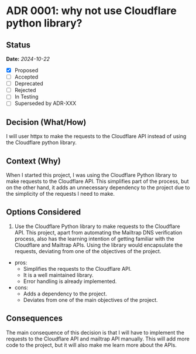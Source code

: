 # ADR 0001: why not use Cloudflare python library?


## Status

**Date:** _2024-10-22_

- [x] Proposed
- [ ] Accepted
- [ ] Deprecated
- [ ] Rejected
- [ ] In Testing
- [ ] Superseded by ADR-XXX

## Decision (What/How)

I will user httpx to make the requests to the Cloudflare API instead of using the Cloudflare python library.

## Context (Why)
When I started this project, I was using the Cloudflare Python library to make requests to the Cloudflare API. This simplifies part of the process, but on the other hand, it adds an unnecessary dependency to the project due to the simplicity of the requests I need to make.

## Options Considered
1. Use the Cloudflare Python library to make requests to the Cloudflare API.
This project, apart from automating the Mailtrap DNS verification process, also has the learning intention of getting familiar with the Cloudflare and Mailtrap APIs. Using the library would encapsulate the requests, deviating from one of the objectives of the project.

- pros:
  - Simplifies the requests to the Cloudflare API.
  - It is a well maintained library.
  - Error handling is already implemented.
- cons:
  - Adds a dependency to the project.
  - Deviates from one of the main objectives of the project.

## Consequences
The main consequence of this decision is that I will have to implement the requests to the Cloudflare API and mailtrap API manually. This will add more code to the project, but it will also make me learn more about the APIs.
